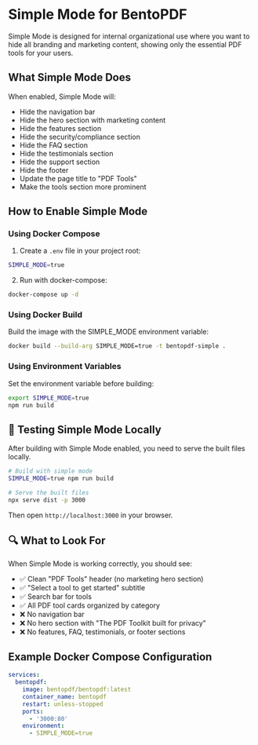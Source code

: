 # Simple Mode for BentoPDF

Simple Mode is designed for internal organizational use where you want to hide all branding and marketing content, showing only the essential PDF tools for your users.

## What Simple Mode Does

When enabled, Simple Mode will:
- Hide the navigation bar
- Hide the hero section with marketing content
- Hide the features section
- Hide the security/compliance section
- Hide the FAQ section
- Hide the testimonials section
- Hide the support section
- Hide the footer
- Update the page title to "PDF Tools"
- Make the tools section more prominent

## How to Enable Simple Mode

### Using Docker Compose

1. Create a `.env` file in your project root:
```bash
SIMPLE_MODE=true
```

2. Run with docker-compose:
```bash
docker-compose up -d
```

### Using Docker Build

Build the image with the SIMPLE_MODE environment variable:
```bash
docker build --build-arg SIMPLE_MODE=true -t bentopdf-simple .
```

### Using Environment Variables

Set the environment variable before building:
```bash
export SIMPLE_MODE=true
npm run build
```

## 🧪 Testing Simple Mode Locally

After building with Simple Mode enabled, you need to serve the built files locally.

```bash
# Build with simple mode
SIMPLE_MODE=true npm run build

# Serve the built files
npx serve dist -p 3000
```
Then open `http://localhost:3000` in your browser.

## 🔍 What to Look For

When Simple Mode is working correctly, you should see:
- ✅ Clean "PDF Tools" header (no marketing hero section)
- ✅ "Select a tool to get started" subtitle
- ✅ Search bar for tools
- ✅ All PDF tool cards organized by category
- ❌ No navigation bar
- ❌ No hero section with "The PDF Toolkit built for privacy"
- ❌ No features, FAQ, testimonials, or footer sections

## Example Docker Compose Configuration

```yaml
services:
  bentopdf:
    image: bentopdf/bentopdf:latest
    container_name: bentopdf
    restart: unless-stopped
    ports:
      - '3000:80'
    environment:
      - SIMPLE_MODE=true
```

